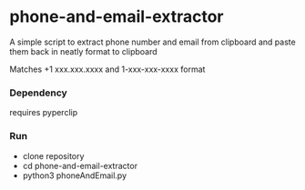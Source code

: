 # phone-and-email-extractor
A simple script to extract phone number and email from clipboard and paste them back in neatly format to clipboard 
<p>Matches +1 xxx.xxx.xxxx and 1-xxx-xxx-xxxx format</p>

<h3>Dependency</h3>
requires pyperclip

<h3>Run</h3>
<ul>
  <li>clone repository</li>
  <li>cd phone-and-email-extractor</li>
  <li>python3 phoneAndEmail.py</li>
</ul>
